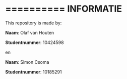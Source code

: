 ==========
INFORMATIE
==========

This repository is made by:

**Naam**: Olaf van Houten

**Studentnummer**: 10424598

en

**Naam**: Simon Csoma

**Studentnummer**: 10185291
